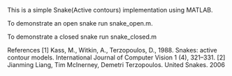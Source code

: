 This is a simple Snake(Active contours) implementation using MATLAB.

To demonstrate an open snake run snake_open.m.

To demonstrate a closed snake run snake_closed.m


References
[1] Kass, M., Witkin, A., Terzopoulos, D., 1988. Snakes: active contour models. International Journal of Computer Vision 1 (4), 321–331.
[2] Jianming Liang, Tim McInerney, Demetri Terzopoulos. United Snakes. 2006
